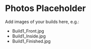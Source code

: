 # Photos Placeholder

Add images of your builds here, e.g.:
- Build1_Front.jpg
- Build1_Inside.jpg
- Build1_Finished.jpg
